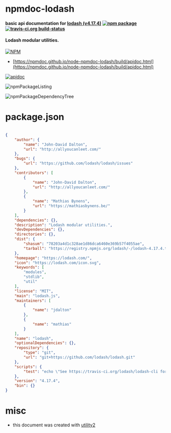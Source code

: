 # npmdoc-lodash

#### basic api documentation for  [lodash (v4.17.4)](https://lodash.com/)  [![npm package](https://img.shields.io/npm/v/npmdoc-lodash.svg?style=flat-square)](https://www.npmjs.org/package/npmdoc-lodash) [![travis-ci.org build-status](https://api.travis-ci.org/npmdoc/node-npmdoc-lodash.svg)](https://travis-ci.org/npmdoc/node-npmdoc-lodash)

#### Lodash modular utilities.

[![NPM](https://nodei.co/npm/lodash.png?downloads=true&downloadRank=true&stars=true)](https://www.npmjs.com/package/lodash)

- [https://npmdoc.github.io/node-npmdoc-lodash/build/apidoc.html](https://npmdoc.github.io/node-npmdoc-lodash/build/apidoc.html)

[![apidoc](https://npmdoc.github.io/node-npmdoc-lodash/build/screenCapture.buildCi.browser.%252Ftmp%252Fbuild%252Fapidoc.html.png)](https://npmdoc.github.io/node-npmdoc-lodash/build/apidoc.html)

![npmPackageListing](https://npmdoc.github.io/node-npmdoc-lodash/build/screenCapture.npmPackageListing.svg)

![npmPackageDependencyTree](https://npmdoc.github.io/node-npmdoc-lodash/build/screenCapture.npmPackageDependencyTree.svg)



# package.json

```json

{
    "author": {
        "name": "John-David Dalton",
        "url": "http://allyoucanleet.com/"
    },
    "bugs": {
        "url": "https://github.com/lodash/lodash/issues"
    },
    "contributors": [
        {
            "name": "John-David Dalton",
            "url": "http://allyoucanleet.com/"
        },
        {
            "name": "Mathias Bynens",
            "url": "https://mathiasbynens.be/"
        }
    ],
    "dependencies": {},
    "description": "Lodash modular utilities.",
    "devDependencies": {},
    "directories": {},
    "dist": {
        "shasum": "78203a4d1c328ae1d86dca6460e369b57f4055ae",
        "tarball": "https://registry.npmjs.org/lodash/-/lodash-4.17.4.tgz"
    },
    "homepage": "https://lodash.com/",
    "icon": "https://lodash.com/icon.svg",
    "keywords": [
        "modules",
        "stdlib",
        "util"
    ],
    "license": "MIT",
    "main": "lodash.js",
    "maintainers": [
        {
            "name": "jdalton"
        },
        {
            "name": "mathias"
        }
    ],
    "name": "lodash",
    "optionalDependencies": {},
    "repository": {
        "type": "git",
        "url": "git+https://github.com/lodash/lodash.git"
    },
    "scripts": {
        "test": "echo \"See https://travis-ci.org/lodash/lodash-cli for testing details.\""
    },
    "version": "4.17.4",
    "bin": {}
}
```



# misc
- this document was created with [utility2](https://github.com/kaizhu256/node-utility2)
